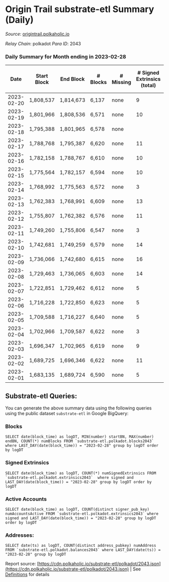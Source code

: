 # Origin Trail substrate-etl Summary (Daily)

_Source_: [origintrail.polkaholic.io](https://origintrail.polkaholic.io)

*Relay Chain*: polkadot
*Para ID*: 2043



### Daily Summary for Month ending in 2023-02-28


| Date | Start Block | End Block | # Blocks | # Missing | # Signed Extrinsics (total) | # Active Accounts | # Addresses with Balances | # Events | # Transfers | # XCM Transfers In | # XCM Transfers Out |
| ---- | ----------- | --------- | -------- | --------- | --------------------------- | ----------------- | ------------------------- | -------- | ----------- | ------------------ | ------------------- |
| 2023-02-20 | 1,808,537 | 1,814,673 | 6,137 | none  | 9 | 6 |  | 87,682 | 3,197  |   |   |
| 2023-02-19 | 1,801,966 | 1,808,536 | 6,571 | none  | 10 | 10 | 3,635 | 35,615 | 2,106  |   |   |
| 2023-02-18 | 1,795,388 | 1,801,965 | 6,578 | none  |  |  | 3,634 |  |   |   |   |
| 2023-02-17 | 1,788,768 | 1,795,387 | 6,620 | none  | 11 | 11 | 3,632 | 33,187 | 1,906  |   |   |
| 2023-02-16 | 1,782,158 | 1,788,767 | 6,610 | none  | 10 | 9 | 3,631 | 41,278 | 1,724  |   |   |
| 2023-02-15 | 1,775,564 | 1,782,157 | 6,594 | none  | 10 | 7 | 3,629 | 122,389 | 3,461  |   |   |
| 2023-02-14 | 1,768,992 | 1,775,563 | 6,572 | none  | 3 | 3 | 3,625 | 152,959 | 4,209  |   |   |
| 2023-02-13 | 1,762,383 | 1,768,991 | 6,609 | none  | 13 | 11 | 3,623 | 155,152 | 4,387  |   |   |
| 2023-02-12 | 1,755,807 | 1,762,382 | 6,576 | none  | 11 | 9 | 3,621 | 110,541 | 2,895  |   |   |
| 2023-02-11 | 1,749,260 | 1,755,806 | 6,547 | none  | 3 | 3 | 3,617 | 148,457 | 3,875  |   |   |
| 2023-02-10 | 1,742,681 | 1,749,259 | 6,579 | none  | 14 | 12 | 3,617 | 153,093 | 4,320  |   |   |
| 2023-02-09 | 1,736,066 | 1,742,680 | 6,615 | none  | 16 | 5 | 3,615 | 154,778 | 4,051  |   |   |
| 2023-02-08 | 1,729,463 | 1,736,065 | 6,603 | none  | 14 | 11 | 3,613 | 71,312 | 2,101  |   |   |
| 2023-02-07 | 1,722,851 | 1,729,462 | 6,612 | none  | 5 | 4 | 3,613 | 17,837 | 488  |   |   |
| 2023-02-06 | 1,716,228 | 1,722,850 | 6,623 | none  | 5 | 5 | 3,613 | 17,550 | 492  |   |   |
| 2023-02-05 | 1,709,588 | 1,716,227 | 6,640 | none  | 5 | 5 | 3,612 | 15,644 | 329  |   |   |
| 2023-02-04 | 1,702,966 | 1,709,587 | 6,622 | none  | 3 | 3 | 3,611 | 21,462 | 363  |   |   |
| 2023-02-03 | 1,696,347 | 1,702,965 | 6,619 | none  | 9 | 9 | 3,611 | 107,763 | 2,443  |   |   |
| 2023-02-02 | 1,689,725 | 1,696,346 | 6,622 | none  | 11 | 7 | 3,608 | 22,130 | 425  |   |   |
| 2023-02-01 | 1,683,135 | 1,689,724 | 6,590 | none  | 5 | 4 | 3,606 | 13,443 | 131  |   |   |

## Substrate-etl Queries:
You can generate the above summary data using the following queries using the public dataset `substrate-etl` in Google BigQuery:


### Blocks
```
SELECT date(block_time) as logDT, MIN(number) startBN, MAX(number) endBN, COUNT(*) numBlocks FROM `substrate-etl.polkadot.blocks2043`  where LAST_DAY(date(block_time)) = "2023-02-28" group by logDT order by logDT
```


### Signed Extrinsics
```
SELECT date(block_time) as logDT, COUNT(*) numSignedExtrinsics FROM `substrate-etl.polkadot.extrinsics2043`  where signed and LAST_DAY(date(block_time)) = "2023-02-28" group by logDT order by logDT
```


### Active Accounts
```
SELECT date(block_time) as logDT, COUNT(distinct signer_pub_key) numAccountsActive FROM `substrate-etl.polkadot.extrinsics2043` where signed and LAST_DAY(date(block_time)) = "2023-02-28" group by logDT order by logDT
```


### Addresses:
```
SELECT date(ts) as logDT, COUNT(distinct address_pubkey) numAddress FROM `substrate-etl.polkadot.balances2043` where LAST_DAY(date(ts)) = "2023-02-28" group by logDT
```



Report source: [https://cdn.polkaholic.io/substrate-etl/polkadot/2043.json](https://cdn.polkaholic.io/substrate-etl/polkadot/2043.json) | See [Definitions](/DEFINITIONS.md) for details
